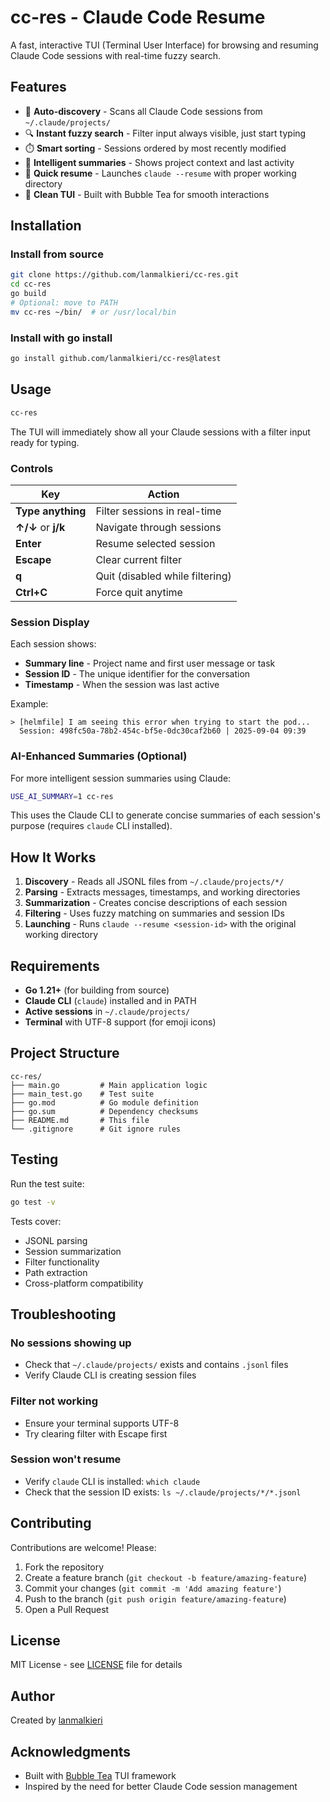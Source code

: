 # cc-res - Claude Code Resume

A fast, interactive TUI (Terminal User Interface) for browsing and resuming Claude Code sessions with real-time fuzzy search.

## Features

- 📂 **Auto-discovery** - Scans all Claude Code sessions from `~/.claude/projects/`
- 🔍 **Instant fuzzy search** - Filter input always visible, just start typing
- ⏱️ **Smart sorting** - Sessions ordered by most recently modified
- 📝 **Intelligent summaries** - Shows project context and last activity
- 🚀 **Quick resume** - Launches `claude --resume` with proper working directory
- 🎨 **Clean TUI** - Built with Bubble Tea for smooth interactions

## Installation

### Install from source

```bash
git clone https://github.com/lanmalkieri/cc-res.git
cd cc-res
go build
# Optional: move to PATH
mv cc-res ~/bin/  # or /usr/local/bin
```

### Install with go install

```bash
go install github.com/lanmalkieri/cc-res@latest
```

## Usage

```bash
cc-res
```

The TUI will immediately show all your Claude sessions with a filter input ready for typing.

### Controls

| Key | Action |
|-----|--------|
| **Type anything** | Filter sessions in real-time |
| **↑/↓** or **j/k** | Navigate through sessions |
| **Enter** | Resume selected session |
| **Escape** | Clear current filter |
| **q** | Quit (disabled while filtering) |
| **Ctrl+C** | Force quit anytime |

### Session Display

Each session shows:
- **Summary line** - Project name and first user message or task
- **Session ID** - The unique identifier for the conversation
- **Timestamp** - When the session was last active

Example:
```
> [helmfile] I am seeing this error when trying to start the pod...
  Session: 498fc50a-78b2-454c-bf5e-0dc30caf2b60 | 2025-09-04 09:39
```

### AI-Enhanced Summaries (Optional)

For more intelligent session summaries using Claude:

```bash
USE_AI_SUMMARY=1 cc-res
```

This uses the Claude CLI to generate concise summaries of each session's purpose (requires `claude` CLI installed).

## How It Works

1. **Discovery** - Reads all JSONL files from `~/.claude/projects/*/`
2. **Parsing** - Extracts messages, timestamps, and working directories
3. **Summarization** - Creates concise descriptions of each session
4. **Filtering** - Uses fuzzy matching on summaries and session IDs
5. **Launching** - Runs `claude --resume <session-id>` with the original working directory

## Requirements

- **Go 1.21+** (for building from source)
- **Claude CLI** (`claude`) installed and in PATH
- **Active sessions** in `~/.claude/projects/`
- **Terminal** with UTF-8 support (for emoji icons)

## Project Structure

```
cc-res/
├── main.go         # Main application logic
├── main_test.go    # Test suite
├── go.mod          # Go module definition
├── go.sum          # Dependency checksums
├── README.md       # This file
└── .gitignore      # Git ignore rules
```

## Testing

Run the test suite:

```bash
go test -v
```

Tests cover:
- JSONL parsing
- Session summarization
- Filter functionality
- Path extraction
- Cross-platform compatibility

## Troubleshooting

### No sessions showing up
- Check that `~/.claude/projects/` exists and contains `.jsonl` files
- Verify Claude CLI is creating session files

### Filter not working
- Ensure your terminal supports UTF-8
- Try clearing filter with Escape first

### Session won't resume
- Verify `claude` CLI is installed: `which claude`
- Check that the session ID exists: `ls ~/.claude/projects/*/*.jsonl`

## Contributing

Contributions are welcome! Please:

1. Fork the repository
2. Create a feature branch (`git checkout -b feature/amazing-feature`)
3. Commit your changes (`git commit -m 'Add amazing feature'`)
4. Push to the branch (`git push origin feature/amazing-feature`)
5. Open a Pull Request

## License

MIT License - see [LICENSE](LICENSE) file for details

## Author

Created by [lanmalkieri](https://github.com/lanmalkieri)

## Acknowledgments

- Built with [Bubble Tea](https://github.com/charmbracelet/bubbletea) TUI framework
- Inspired by the need for better Claude Code session management
